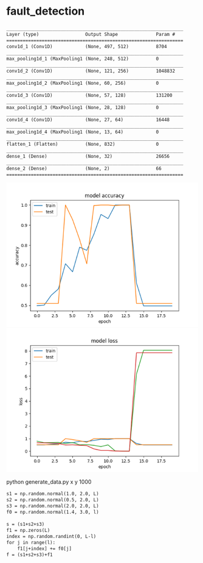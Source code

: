 # fault_detection  
	_________________________________________________________________
	Layer (type)                 Output Shape              Param #
	=================================================================
	conv1d_1 (Conv1D)            (None, 497, 512)          8704
	_________________________________________________________________
	max_pooling1d_1 (MaxPooling1 (None, 248, 512)          0
	_________________________________________________________________
	conv1d_2 (Conv1D)            (None, 121, 256)          1048832
	_________________________________________________________________
	max_pooling1d_2 (MaxPooling1 (None, 60, 256)           0
	_________________________________________________________________
	conv1d_3 (Conv1D)            (None, 57, 128)           131200
	_________________________________________________________________
	max_pooling1d_3 (MaxPooling1 (None, 28, 128)           0
	_________________________________________________________________
	conv1d_4 (Conv1D)            (None, 27, 64)            16448
	_________________________________________________________________
	max_pooling1d_4 (MaxPooling1 (None, 13, 64)            0
	_________________________________________________________________
	flatten_1 (Flatten)          (None, 832)               0
	_________________________________________________________________
	dense_1 (Dense)              (None, 32)                26656
	_________________________________________________________________
	dense_2 (Dense)              (None, 2)                 66
	=================================================================
![accuracy](https://github.com/xiaonanchong/fault_detection/blob/master/train-acc.png)
![loss](https://github.com/xiaonanchong/fault_detection/blob/master/train-loss.png)

python generate_data.py x y 1000

	s1 = np.random.normal(1.0, 2.0, L) 
	s2 = np.random.normal(0.5, 2.0, L)
	s3 = np.random.normal(2.0, 2.0, L)
	f0 = np.random.normal(1.4, 3.0, l)

	s = (s1+s2+s3)
	f1 = np.zeros(L)
	index = np.random.randint(0, L-l)
	for j in range(l):
		f1[j+index] += f0[j]
	f = (s1+s2+s3)+f1
